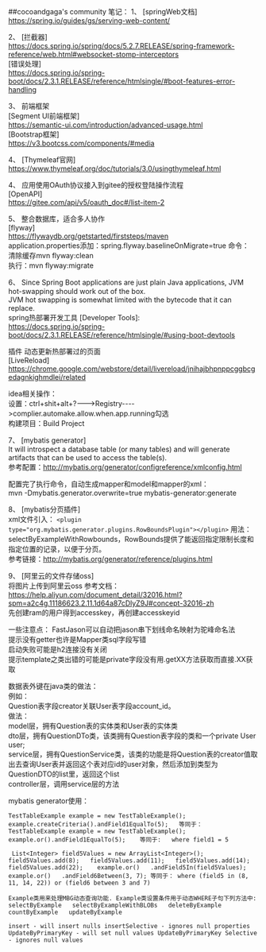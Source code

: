  
##cocoandgaga's community 
 笔记： 
 1、
 [springWeb文档]   
 https://spring.io/guides/gs/serving-web-content/

 2、 
 [拦截器]  
 https://docs.spring.io/spring/docs/5.2.7.RELEASE/spring-framework-reference/web.html#websocket-stomp-interceptors  
 [错误处理]  
 https://docs.spring.io/spring-boot/docs/2.3.1.RELEASE/reference/htmlsingle/#boot-features-error-handling
 
 
 3、
 前端框架  
 [Segment UI前端框架]  
 https://semantic-ui.com/introduction/advanced-usage.html  
 [Bootstrap框架]   
 https://v3.bootcss.com/components/#media
 
 4、
 [Thymeleaf官网]  
 https://www.thymeleaf.org/doc/tutorials/3.0/usingthymeleaf.html
  
 4、
  应用使用OAuth协议接入到gitee的授权登陆操作流程  
  [OpenAPI]  
  https://gitee.com/api/v5/oauth_doc#/list-item-2
  
 5、
 整合数据库，适合多人协作  
 [flyway]  
 https://flywaydb.org/getstarted/firststeps/maven    
 application.properties添加：spring.flyway.baselineOnMigrate=true
 命令：  
 清除缓存mvn flyway:clean  
 执行：mvn flyway:migrate  

 
 6、
 Since Spring Boot applications are just plain Java applications, JVM hot-swapping should work out of the box.     
 JVM hot swapping is somewhat limited with the bytecode that it can replace.    
 spring热部署开发工具
 [Developer Tools]:  
 https://docs.spring.io/spring-boot/docs/2.3.1.RELEASE/reference/htmlsingle/#using-boot-devtools  
   
  插件 动态更新热部署过的页面    
  [LiveReload]    
  https://chrome.google.com/webstore/detail/livereload/jnihajbhpnppcggbcgedagnkighmdlei/related
  
  idea相关操作：  
  设置：ctrl+shit+alt+?--->Registry---->complier.automake.allow.when.app.running勾选  
  构建项目：Build Project
  
  7、 
  [mybatis generator]  
  It will introspect a database table (or many tables) and will generate artifacts that can be used to access the table(s).  
  参考配置：http://mybatis.org/generator/configreference/xmlconfig.html
  
  配置完了执行命令，自动生成mapper和model和mapper的xml：  
  mvn -Dmybatis.generator.overwrite=true mybatis-generator:generate
  
  8、
  [mybatis分页插件]  
  xml文件引入： 
 ```<plugin type="org.mybatis.generator.plugins.RowBoundsPlugin"></plugin>``` 
  用法：selectByExampleWithRowbounds，RowBounds提供了能返回指定限制长度和指定位置的记录，以便于分页。     
  参考链接：http://mybatis.org/generator/reference/plugins.html       
  
  9、
  [阿里云的文件存储oss]  
  将图片上传到阿里云oss
  参考文档：https://help.aliyun.com/document_detail/32016.html?spm=a2c4g.11186623.2.11.1d64a87cDlyZ9J#concept-32016-zh  
  先创建ram的用户得到accesskey，再创建accesskeyid
  
一些注意点：
  FastJason可以自动把jason串下划线命名映射为驼峰命名法  
  提示没有getter也许是Mapper类sql字段写错  
  启动失败可能是h2连接没有关闭  
  提示template之类出错的可能是private字段没有用.getXX方法获取而直接.XX获取  
   
   数据表外键在java类的做法：  
   例如：  
   Question表字段creator关联User表字段account_id。  
   做法：    
   model层，拥有Question表的实体类和User表的实体类  
   dto层，拥有QuestionDTo类，该类拥有Question表字段的类和一个private User user;  
   service层，拥有QuestionService类，该类的功能是将Question表的creator值取出去查询User表并返回这个表对应id的user对象，然后添加到类型为QuestionDTO的list里，返回这个list  
   controller层，调用service层的方法  
  
  
  
  
  mybatis generator使用：
  
  `TestTableExample example = new TestTableExample();  
  example.createCriteria().andField1EqualTo(5);  
  等同于：  
  TestTableExample example = new TestTableExample();  
  example.or().andField1EqualTo(5);   
  等同于:  
  where field1 = 5`  
   
  ` List<Integer> field5Values = new ArrayList<Integer>();   
    field5Values.add(8);  
    field5Values.add(11);  
    field5Values.add(14);  
    field5Values.add(22);   
    example.or()  
      .andField5In(field5Values);   
    example.or()  
      .andField6Between(3, 7);
  等同于：
     where (field5 in (8, 11, 14, 22))
        or (field6 between 3 and 7)`
        
  `Example类用来处理MBG动态查询功能. Example类设置条件用于动态WHERE子句下列方法中:  
  selectByExample  
  selectByExampleWithBLOBs  
  deleteByExample  
  countByExample  
  updateByExample`  
  
  `insert - will insert nulls
  insertSelective - ignores null properties
  UpdateByPrimaryKey - will set null values
  UpdateByPrimaryKey Selective - ignores null values`
  
 
 
 